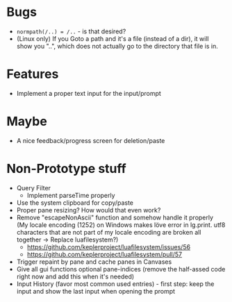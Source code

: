 # Bugs
* `normpath(/..) = /..` - is that desired?
* (Linux only) If you Goto a path and it's a file (instead of a dir), it will show you "..", which does not actually go to the directory that file is in.

# Features
* Implement a proper text input for the input/prompt

# Maybe
* A nice feedback/progress screen for deletion/paste

# Non-Prototype stuff
* Query Filter
    - Implement parseTime properly
* Use the system clipboard for copy/paste
* Proper pane resizing? How would that even work?
* Remove "escapeNonAscii" function and somehow handle it properly (My locale encoding (1252) on Windows makes löve error in lg.print. utf8 characters that are not part of my locale encoding are broken all together -> Replace luafilesystem?)
    - https://github.com/keplerproject/luafilesystem/issues/56
    - https://github.com/keplerproject/luafilesystem/pull/57
* Trigger repaint by pane and cache panes in Canvases
* Give all gui functions optional pane-indices (remove the half-assed code right now and add this when it's needed)
* Input History (favor most common used entries) - first step: keep the input and show the last input when opening the prompt
